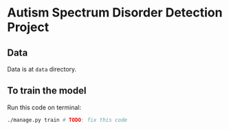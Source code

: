 # Autism Spectrum Disorder Detection Project

## Data

Data is at `data` directory.

## To train the model

Run this code on terminal:

```bash
./manage.py train # TODO: fix this code
```
